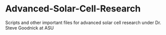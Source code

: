 # Advanced-Solar-Cell-Research
Scripts and other important files for advanced solar cell research under Dr. Steve Goodnick at ASU
